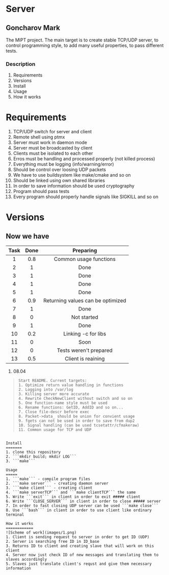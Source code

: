 # Server
## Goncharov Mark

The MIPT project. The main target is to create stable TCP/UDP server, 
to control programming style, to add many useful properties, 
to pass different tests.

### Description
1. Requirements
2. Versions
3. Install
4. Usage
5. How it works

Requirements
============
1. TCP/UDP switch for server and client
2. Remote shell using ptmx
3. Server must work in daemon mode
4. Server must be broadcasted by client
5. Clients must be isolated to each other
6. Erros must be handling and processed properly (not killed process)
7. Everything must be logging (info/warning/error)
8. Should be control over loosing UDP packets
9. We have to use buildsystem like make/cmake and so on
10. Should be linked using own shared libraries
11. In order to save information should be used cryptography
12. Program should pass tests
13. Every program should properly handle signals like SIGKILL and so on

Versions
========
Now we have
-----------
| Task | Done | Preparing                         |
| :---:|:----:|:---------------------------------:|
| 1    | 0.8  | Common usage functions            |
| 2    | 1    | Done                              |
| 3    | 1    | Done                              |
| 4    | 1    | Done                              |
| 5    | 1    | Done                              |
| 6    | 0.9  | Returning values can be optimized |
| 7    | 1    | Done                              |
| 8    | 0    | Not started                       |
| 9    | 1    | Done                              |
| 10   | 0.2  | Linking -c for libs               |
| 11   | 0    | Soon                              |
| 12   | 0    | Tests weren't prepared            |
| 13   | 0.5  | Client is reaining                |

1. 08.04
> ```
> Start README. Current targets:
> 1. Optimize return value handling in functions
> 2. Logging into /var/log
> 3. Killing server more accurate
> 4. Rewrite CheckNewClient without switch and so on
> 5. One function-name style must be used
> 6. Rename functions: GetID, AddID and so on...
> 7. Close file-descr before exec
> 8. Packet->data_ should be union for convient usage
> 9. fgets can not be used in order to save from dup2
> 10. Signal handling (can be used tcsetattr/cfmakeraw)
> 11. Common usage for TCP and UDP
```

Install
=======
1. clone this repository
2. ```mkdir build; mkdir LOG```
3. ```make```

Usage
=====
1. ```make``` - compile program files
2. ```make server``` - creating daemon server
3. ```make client``` - creating client
4. ```make serverTCP``` and ```make clientTCP``` the same
5. Write ```exit``` in client in order to exit ##### client
6. Write ```CLOSE_SERVER``` in client in order to close ##### server
7. In order to fast closing UDP server can be used ```make close```
8. Use ```bash``` in client in order to use client like ordinary terminal

How it works
============
![Scheme of work](images/1.png)
1. Client is sending request to server in order to get ID (UDP)
2. Server is searching free ID in ID_base
3. Returns ID to client and creating slave that will work on this client
4. Server now just check ID of new messages and translating them to slaves accordingly
5. Slaves just translate client's requst and give them necessary information